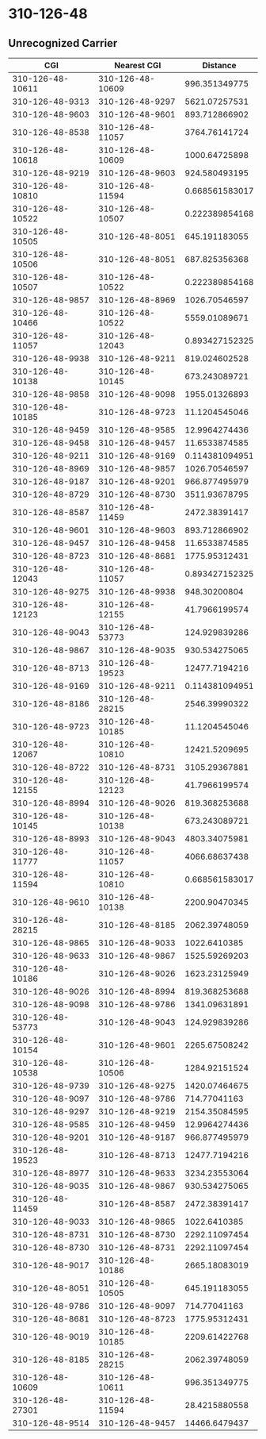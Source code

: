 # 310-126-48
## Unrecognized Carrier


| CGI | Nearest CGI | Distance |
|-----|-------------|----------|
| 310-126-48-10611 | 310-126-48-10609 | 996.351349775 |
| 310-126-48-9313 | 310-126-48-9297 | 5621.07257531 |
| 310-126-48-9603 | 310-126-48-9601 | 893.712866902 |
| 310-126-48-8538 | 310-126-48-11057 | 3764.76141724 |
| 310-126-48-10618 | 310-126-48-10609 | 1000.64725898 |
| 310-126-48-9219 | 310-126-48-9603 | 924.580493195 |
| 310-126-48-10810 | 310-126-48-11594 | 0.668561583017 |
| 310-126-48-10522 | 310-126-48-10507 | 0.222389854168 |
| 310-126-48-10505 | 310-126-48-8051 | 645.191183055 |
| 310-126-48-10506 | 310-126-48-8051 | 687.825356368 |
| 310-126-48-10507 | 310-126-48-10522 | 0.222389854168 |
| 310-126-48-9857 | 310-126-48-8969 | 1026.70546597 |
| 310-126-48-10466 | 310-126-48-10522 | 5559.01089671 |
| 310-126-48-11057 | 310-126-48-12043 | 0.893427152325 |
| 310-126-48-9938 | 310-126-48-9211 | 819.024602528 |
| 310-126-48-10138 | 310-126-48-10145 | 673.243089721 |
| 310-126-48-9858 | 310-126-48-9098 | 1955.01326893 |
| 310-126-48-10185 | 310-126-48-9723 | 11.1204545046 |
| 310-126-48-9459 | 310-126-48-9585 | 12.9964274436 |
| 310-126-48-9458 | 310-126-48-9457 | 11.6533874585 |
| 310-126-48-9211 | 310-126-48-9169 | 0.114381094951 |
| 310-126-48-8969 | 310-126-48-9857 | 1026.70546597 |
| 310-126-48-9187 | 310-126-48-9201 | 966.877495979 |
| 310-126-48-8729 | 310-126-48-8730 | 3511.93678795 |
| 310-126-48-8587 | 310-126-48-11459 | 2472.38391417 |
| 310-126-48-9601 | 310-126-48-9603 | 893.712866902 |
| 310-126-48-9457 | 310-126-48-9458 | 11.6533874585 |
| 310-126-48-8723 | 310-126-48-8681 | 1775.95312431 |
| 310-126-48-12043 | 310-126-48-11057 | 0.893427152325 |
| 310-126-48-9275 | 310-126-48-9938 | 948.30200804 |
| 310-126-48-12123 | 310-126-48-12155 | 41.7966199574 |
| 310-126-48-9043 | 310-126-48-53773 | 124.929839286 |
| 310-126-48-9867 | 310-126-48-9035 | 930.534275065 |
| 310-126-48-8713 | 310-126-48-19523 | 12477.7194216 |
| 310-126-48-9169 | 310-126-48-9211 | 0.114381094951 |
| 310-126-48-8186 | 310-126-48-28215 | 2546.39990322 |
| 310-126-48-9723 | 310-126-48-10185 | 11.1204545046 |
| 310-126-48-12067 | 310-126-48-10810 | 12421.5209695 |
| 310-126-48-8722 | 310-126-48-8731 | 3105.29367881 |
| 310-126-48-12155 | 310-126-48-12123 | 41.7966199574 |
| 310-126-48-8994 | 310-126-48-9026 | 819.368253688 |
| 310-126-48-10145 | 310-126-48-10138 | 673.243089721 |
| 310-126-48-8993 | 310-126-48-9043 | 4803.34075981 |
| 310-126-48-11777 | 310-126-48-11057 | 4066.68637438 |
| 310-126-48-11594 | 310-126-48-10810 | 0.668561583017 |
| 310-126-48-9610 | 310-126-48-10138 | 2200.90470345 |
| 310-126-48-28215 | 310-126-48-8185 | 2062.39748059 |
| 310-126-48-9865 | 310-126-48-9033 | 1022.6410385 |
| 310-126-48-9633 | 310-126-48-9867 | 1525.59269203 |
| 310-126-48-10186 | 310-126-48-9026 | 1623.23125949 |
| 310-126-48-9026 | 310-126-48-8994 | 819.368253688 |
| 310-126-48-9098 | 310-126-48-9786 | 1341.09631891 |
| 310-126-48-53773 | 310-126-48-9043 | 124.929839286 |
| 310-126-48-10154 | 310-126-48-9601 | 2265.67508242 |
| 310-126-48-10538 | 310-126-48-10506 | 1284.92151524 |
| 310-126-48-9739 | 310-126-48-9275 | 1420.07464675 |
| 310-126-48-9097 | 310-126-48-9786 | 714.77041163 |
| 310-126-48-9297 | 310-126-48-9219 | 2154.35084595 |
| 310-126-48-9585 | 310-126-48-9459 | 12.9964274436 |
| 310-126-48-9201 | 310-126-48-9187 | 966.877495979 |
| 310-126-48-19523 | 310-126-48-8713 | 12477.7194216 |
| 310-126-48-8977 | 310-126-48-9633 | 3234.23553064 |
| 310-126-48-9035 | 310-126-48-9867 | 930.534275065 |
| 310-126-48-11459 | 310-126-48-8587 | 2472.38391417 |
| 310-126-48-9033 | 310-126-48-9865 | 1022.6410385 |
| 310-126-48-8731 | 310-126-48-8730 | 2292.11097454 |
| 310-126-48-8730 | 310-126-48-8731 | 2292.11097454 |
| 310-126-48-9017 | 310-126-48-10186 | 2665.18083019 |
| 310-126-48-8051 | 310-126-48-10505 | 645.191183055 |
| 310-126-48-9786 | 310-126-48-9097 | 714.77041163 |
| 310-126-48-8681 | 310-126-48-8723 | 1775.95312431 |
| 310-126-48-9019 | 310-126-48-10185 | 2209.61422768 |
| 310-126-48-8185 | 310-126-48-28215 | 2062.39748059 |
| 310-126-48-10609 | 310-126-48-10611 | 996.351349775 |
| 310-126-48-27301 | 310-126-48-11594 | 28.4215880558 |
| 310-126-48-9514 | 310-126-48-9457 | 14466.6479437 |
